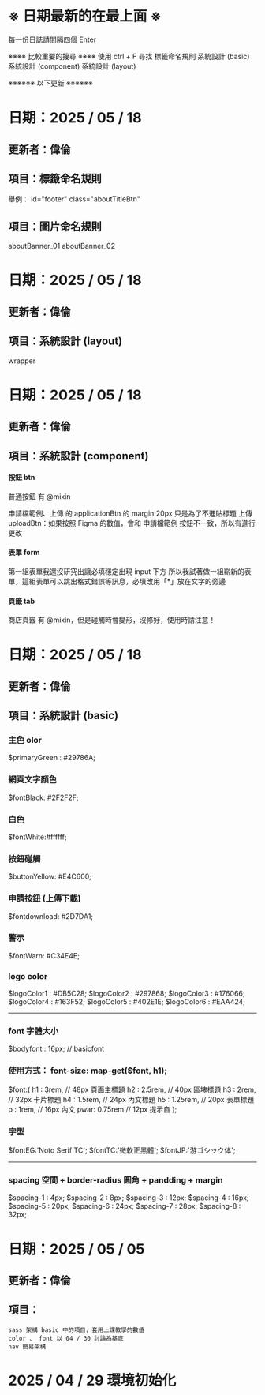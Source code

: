 # ※ 日期最新的在最上面 ※
每一份日誌請間隔四個 Enter

※※※※ 比較重要的搜尋 ※※※※
使用 ctrl + F 尋找
標籤命名規則
系統設計 (basic)
系統設計 (component)
系統設計 (layout)

※※※※※※ 以下更新 ※※※※※※









# 日期：2025 / 05 / 18
## 更新者：偉倫
## 項目：標籤命名規則
舉例：
id="footer"
class="aboutTitleBtn"

## 項目：圖片命名規則
aboutBanner_01
aboutBanner_02



# 日期：2025 / 05 / 18
## 更新者：偉倫
## 項目：系統設計 (layout)
wrapper




# 日期：2025 / 05 / 18
## 更新者：偉倫
## 項目：系統設計 (component)

#### 按鈕 btn
普通按鈕 有 @mixin

申請檔範例、上傳 的 applicationBtn 的 margin:20px 只是為了不進貼標題
上傳 uploadBtn：如果按照 Figma 的數值，會和 申請檔範例 按鈕不一致，所以有進行更改

#### 表單 form
第一組表單我還沒研究出讓必填穩定出現 input 下方
所以我試著做一組嶄新的表單，這組表單可以跳出格式錯誤等訊息，必填改用「*」放在文字的旁邊

#### 頁籤 tab
商店頁籤 有 @mixin，但是碰觸時會變形，沒修好，使用時請注意！




# 日期：2025 / 05 / 18
## 更新者：偉倫
## 項目：系統設計 (basic)

### 主色 olor
$primaryGreen :  #29786A;

### 網頁文字顏色
$fontBlack: #2F2F2F;

### 白色
$fontWhite:#ffffff;

### 按鈕碰觸
$buttonYellow: #E4C600;

### 申請按鈕 (上傳下載)
$fontdownload: #2D7DA1;

### 警示
$fontWarn: #C34E4E;

### logo color
$logoColor1 : #DB5C28;
$logoColor2 : #297868;
$logoColor3 : #176066;
$logoColor4 : #163F52;
$logoColor5 : #402E1E;
$logoColor6 : #EAA424;

------------------------

### font 字體大小
$bodyfont : 16px;   // basicfont

### 使用方式： font-size: map-get($font, h1);
$font:(
    h1 : 3rem,     // 48px 頁面主標題
    h2 : 2.5rem,   // 40px 區塊標題
    h3 : 2rem,     // 32px 卡片標題
    h4 : 1.5rem,   // 24px 內文標題
    h5 : 1.25rem,  // 20px 表單標題
    p : 1rem,      // 16px 內文
    pwar: 0.75rem  // 12px 提示自
);

### 字型
$fontEG:'Noto Serif TC';
$fontTC:'微軟正黑體';
$fontJP:'游ゴシック体';

------------------------

### spacing 空間 + border-radius 圓角 + pandding + margin
$spacing-1 : 4px;
$spacing-2 : 8px;
$spacing-3 : 12px;
$spacing-4 : 16px;
$spacing-5 : 20px;
$spacing-6 : 24px;
$spacing-7 : 28px;
$spacing-8 : 32px;




# 日期：2025 / 05 / 05
## 更新者：偉倫
## 項目：
    sass 架構 basic 中的項目，套用上課教學的數值
    color 、 font 以 04 / 30 討論為基底
    nav 簡易架構

# 2025 / 04 / 29 環境初始化